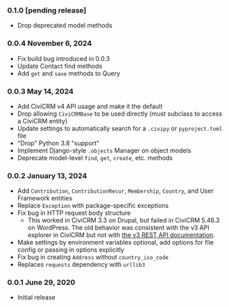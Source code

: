 ### 0.1.0 [pending release]

- Drop deprecated model methods

### 0.0.4 November 6, 2024

- Fix build bug introduced in 0.0.3
- Update Contact find methods
- Add `get` and `save` methods to Query

### 0.0.3 May 14, 2024

- Add CiviCRM v4 API usage and make it the default
- Drop allowing `CiviCRMBase` to be used directly (must subclass to access a CiviCRM entity)
- Update settings to automatically search for a `.civipy` or `pyproject.toml` file
- "Drop" Python 3.8 "support"
- Implement Django-style `.objects` Manager on object models 
- Deprecate model-level `find`, `get`, `create`, etc. methods

### 0.0.2 January 13, 2024

- Add `Contribution`, `ContributionRecur`, `Membership`, `Country`, and User Framework entities
- Replace `Exception` with package-specific exceptions
- Fix bug in HTTP request body structure
  - This worked in CiviCRM 3.3 on Drupal, but failed in CiviCRM 5.46.3 on WordPress.
The old behavior was consistent with the v3 API explorer in CiviCRM but not with
[the v3 REST API documentation](https://docs.civicrm.org/dev/en/latest/api/v3/usage/#rest).
- Make settings by environment variables optional, add options for file config or passing in options explicitly
- Fix bug in creating `Address` without `country_iso_code`
- Replaces `requests` dependency with `urllib3`

### 0.0.1 June 29, 2020

- Initial release
